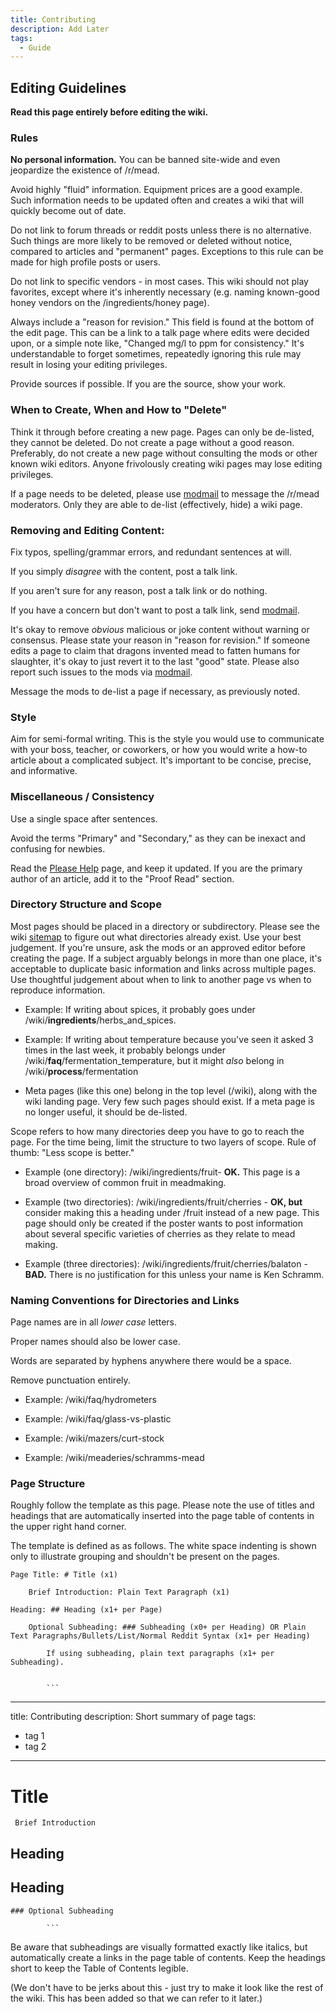 ```yaml
---
title: Contributing
description: Add Later
tags:
  - Guide
---
```


## Editing Guidelines

**Read this page entirely before editing the wiki.**

### Rules

**No personal information.** You can be banned site-wide and even jeopardize the existence of /r/mead.

Avoid highly "fluid" information. Equipment prices are a good example. Such information needs to be updated often and
creates a wiki that will quickly become out of date.

Do not link to forum threads or reddit posts unless there is no alternative. Such things are more likely to be removed
or deleted without notice, compared to articles and "permanent" pages. Exceptions to this rule can be made for high
profile posts or users.

Do not link to specific vendors - in most cases. This wiki should not play favorites, except where it's inherently
necessary (e.g. naming known-good honey vendors on the /ingredients/honey page).

Always include a "reason for revision." This field is found at the bottom of the edit page. This can be a link to a talk
page where edits were decided upon, or a simple note like, "Changed mg/l to ppm for consistency." It's understandable to
forget sometimes, repeatedly ignoring this rule may result in losing your editing privileges.

Provide sources if possible. If you are the source, show your work.

### When to Create, When and How to "Delete"

Think it through before creating a new page. Pages can only be de-listed, they cannot be deleted. Do not create a page
without a good reason. Preferably, do not create a new page without consulting the mods or other known wiki editors.
Anyone frivolously creating wiki pages may lose editing privileges.

If a page needs to be deleted, please use [modmail](https://www.reddit.com/message/compose?to=%2Fr%2Fmead) to message
the /r/mead moderators. Only they are able to de-list (effectively, hide) a wiki page.

### Removing and Editing Content:

Fix typos, spelling/grammar errors, and redundant sentences at will.

If you simply _disagree_ with the content, post a talk link.

If you aren't sure for any reason, post a talk link or do nothing.

If you have a concern but don't want to post a talk link, send
[modmail](https://www.reddit.com/message/compose?to=%2Fr%2Fmead).

It's okay to remove _obvious_ malicious or joke content without warning or consensus. Please state your reason in
"reason for revision." If someone edits a page to claim that dragons invented mead to fatten humans for slaughter, it's
okay to just revert it to the last "good" state. Please also report such issues to the mods via
[modmail](https://www.reddit.com/message/compose?to=%2Fr%2Fmead).

Message the mods to de-list a page if necessary, as previously noted.

### Style

Aim for semi-formal writing. This is the style you would use to communicate with your boss, teacher, or coworkers, or
how you would write a how-to article about a complicated subject. It's important to be concise, precise, and
informative.

### Miscellaneous / Consistency

Use a single space after sentences.

Avoid the terms "Primary" and "Secondary," as they can be inexact and confusing for newbies.

Read the [Please Help](/please_help) page, and keep it updated. If you are the primary author of an article, add it to
the "Proof Read" section.

### Directory Structure and Scope

Most pages should be placed in a directory or subdirectory. Please see the wiki [sitemap](http://www.reddit.com//pages)
to figure out what directories already exist. Use your best judgement. If you're unsure, ask the mods or an approved
editor before creating the page. If a subject arguably belongs in more than one place, it's acceptable to duplicate
basic information and links across multiple pages. Use thoughtful judgement about when to link to another page vs when
to reproduce information.

- Example: If writing about spices, it probably goes under /wiki/**ingredients**/herbs_and_spices.

- Example: If writing about temperature because you've seen it asked 3 times in the last week, it probably belongs under
  /wiki/**faq**/fermentation_temperature, but it might _also_ belong in /wiki/**process**/fermentation

- Meta pages (like this one) belong in the top level (/wiki), along with the wiki landing page. Very few such pages
  should exist. If a meta page is no longer useful, it should be de-listed.

Scope refers to how many directories deep you have to go to reach the page. For the time being, limit the structure to
two layers of scope. Rule of thumb: "Less scope is better."

- Example (one directory): /wiki/ingredients/fruit- **OK.** This page is a broad overview of common fruit in meadmaking.

- Example (two directories): /wiki/ingredients/fruit/cherries - **OK, but** consider making this a heading under /fruit
  instead of a new page. This page should only be created if the poster wants to post information about several specific
  varieties of cherries as they relate to mead making.

- Example (three directories): /wiki/ingredients/fruit/cherries/balaton - **BAD.** There is no justification for this
  unless your name is Ken Schramm.

### Naming Conventions for Directories and Links

Page names are in all _lower case_ letters.

Proper names should also be lower case.

Words are separated by hyphens anywhere there would be a space.

Remove punctuation entirely.

- Example: /wiki/faq/hydrometers

- Example: /wiki/faq/glass-vs-plastic

- Example: /wiki/mazers/curt-stock

- Example: /wiki/meaderies/schramms-mead

### Page Structure

Roughly follow the template as this page. Please note the use of titles and headings that are automatically inserted
into the page table of contents in the upper right hand corner.

The template is defined as as follows. The white space indenting is shown only to illustrate grouping and shouldn't be
present on the pages.

    Page Title: # Title (x1)

        Brief Introduction: Plain Text Paragraph (x1)

    Heading: ## Heading (x1+ per Page)

        Optional Subheading: ### Subheading (x0+ per Heading) OR Plain Text Paragraphs/Bullets/List/Normal Reddit Syntax (x1+ per Heading)

            If using subheading, plain text paragraphs (x1+ per Subheading).


            ```
---
title: Contributing
description: Short summary of page
tags:
  - tag 1
  - tag 2
---

  # Title

     Brief Introduction

   ## Heading

   ## Heading

    ### Optional Subheading

            ```

Be aware that subheadings are visually formatted exactly like italics, but automatically create a links in the page
table of contents. Keep the headings short to keep the Table of Contents legible.

(We don't have to be jerks about this - just try to make it look like the rest of the wiki. This has been added so that
we can refer to it later.)
